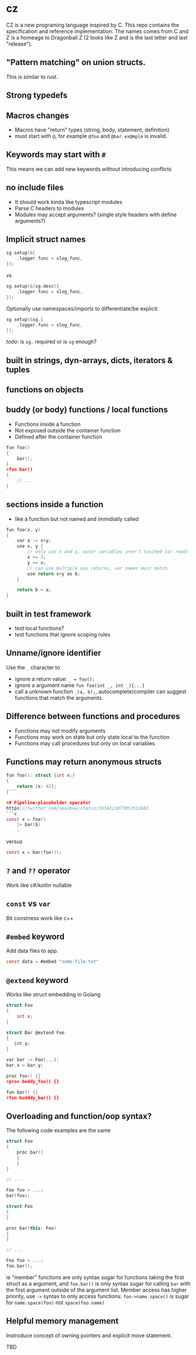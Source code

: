 # cz

CZ is a new programing language inspired by C. This repo contains the specification and reference implementation. The names comes from C and Z is a homeage to Dragonball Z (2 looks like Z and is the last letter and last "release").


## "Pattern matching" on union structs.
This is similar to rust.

## Strong typedefs

## Macros changes
* Macros have "return" types (string, body, statement, definition)
* must start with `@`, for example `@foo` and `@bar`. `ex@mple` is invalid.

## Keywords may start with `#`
This means we can add new keywords without introducing conflicts

## no include files
* It should work kinda like typescript modules
* Parse C headers to modules
* Modules may accept arguments? (single style headers with define arguments?)

## Implicit struct names 
```c
sg.setup(&{
    .logger.func = slog_func,
});
```
vs

```c
sg.setup(&(sg.desc){
    .logger.func = slog_func,
});
```

Optionally use namespaces/imports to differentiate/be explicit

```c
sg.setup(&sg.{
    .logger.func = slog_func,
});
```
*todo*: is `sg.` required or is `sg` enough?

## built in strings, dyn-arrays, dicts, iterators & tuples

## functions on objects

## buddy (or body) functions / local functions
* Functions inside a function
* Not exposed outside the container function
* Defined after the container function
```c
fun foo()
{
    bar();
}
#fun bar()
{
    // ...
}
```

## sections inside a function
* like a function but not named and immidiatly called

```c
fun foo(x, y)
{
    var a := x+y;
    use x, y {
        // only use x and y, outer variables aren't touched (or read)
        x += 3;
        y += x;
        // can use multiple use returns, var names must match
        use return x+y as b;
    }

    return b + a;
}
```

## built in test framework
* test local functions?
* test functions that ignore scoping rules

## Unname/ignore identifier
Use the `_` character to
* ignore a return value: `_ = foo();`
* ignore a argument name `fun foo(int _, int _){...}`
* call a unknown function `_(a, b);`, autocomplete/compiler can suggest functions that match the arguments.

## Difference between functions and procedures
* Functions may not modify arguments
* Functions may work on state but only state local to the function
* Functions may call procedures but only on local variables

## Functions may return anonymous structs
```c
fun foo(): struct {int x;}
{
    return {x: 42};
}```

## Pipeline-placeholder operator
https://twitter.com/seanbax/status/1654121073053511682
```c
const x = foo()
    |> bar($)
    ;
```
versus
```c
const x = bar(foo());
```

## `?` and `??` operator
Work like c#/kotlin nullable

## `const` vs `var`
Bit constness work like c++


## `#embed` keyword
Add data files to app.
```c
const data = #embed "some-file.txt"
```

## `@extend` keyword
Works like struct embedding in Golang

```c
struct Foo
{
    int x;
}

struct Bar @extend Foo
{
   int y;
}

var bar := Foo{...};
bar.x = bar.y;
```


```c
proc foo() {}
#proc buddy_foo() {}

fun bar() {}
#fun budddy_bar() {}
```

## Overloading and function/oop syntax?

The following code examples are the same

```c
struct Foo
{
    proc bar()
    {
    }
}

// ...

Foo foo = ...;
bar(foo);
```

```cpp
struct Foo
{
}

proc bar(this: Foo)
{
}

// ...

Foo foo = ...;
foo.bar();
```

ie "member" functions are only syntax sugar for functions taking the first struct as a argument, and `foo.bar()` is only syntax sugar for calling `bar` with the first argument outside of the argument list.
Member access has higher priority, use `->` syntax to only access functions: `foo->name.space()` is sugar for `name.space(foo)` not `space(foo.name)`


## Helpful memory management
Instroduce concept of owning pointers and explicit move statement.

TBD

